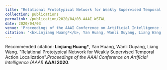 ```yaml
---
title: "Relational Prototypical Network for Weakly Supervised Temporal Action Localization"
collection: publications
permalink: /publication/2020/04/03-AAAI_WSTAL
date: 2020/04/03
venue: 'Proceedings of the AAAI Conference on Artificial Intelligence (AAAI)'
citation: '<b>Linjiang Huang*</b>, Yan Huang, Wanli Ouyang, Liang Wang. &amp;quot;Relational Prototypical Network for Weakly Supervised Temporal Action Localization&amp;quot;.<i>Proceedings of the AAAI Conference on Artificial Intelligence (AAAI)</i> <b>AAAI 2020</b>.'
---
```

Recommended citation: <b>Linjiang Huang*</b>, Yan Huang, Wanli Ouyang, Liang Wang. &quot;Relational Prototypical Network for Weakly Supervised Temporal Action Localization&quot;.<i>Proceedings of the AAAI Conference on Artificial Intelligence (AAAI)</i> <b>AAAI 2020</b>.